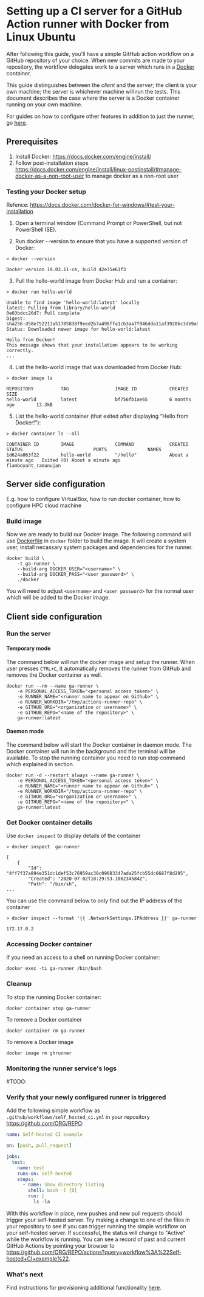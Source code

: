 # Setting up a CI server for a GitHub Action runner with Docker from Linux Ubuntu

After following this guide, you'll have a simple GitHub action workflow on a GitHub repository of your choice. When new commits are made to your repository, the workflow delegates work to a server which runs in a [Docker](https://www.docker.com/) container.

This guide distinguishes between the _client_ and the _server_; the client is your own machine; the server is whichever
machine will run the tests. This document describes the case where the server is a Docker container running on your own machine.

For guides on how to configure other features in addition to just the runner, go [here](/README.md).

## Prerequisites

1. Install Docker: https://docs.docker.com/engine/install/
2. Follow post-installation steps https://docs.docker.com/engine/install/linux-postinstall/#manage-docker-as-a-non-root-user to manage docker as a non-root user

### Testing your Docker setup

Refence: https://docs.docker.com/docker-for-windows/#test-your-installation

1. Open a terminal window (Command Prompt or PowerShell, but not PowerShell ISE).

2. Run docker --version to ensure that you have a supported version of Docker:

```shell
> docker --version

Docker version 19.03.11-ce, build 42e35e61f3
```

3. Pull the hello-world image from Docker Hub and run a container:

```shell
> docker run hello-world

Unable to find image 'hello-world:latest' locally
latest: Pulling from library/hello-world
0e03bdcc26d7: Pull complete
Digest: sha256:d58e752213a51785838f9eed2b7a498ffa1cb3aa7f946dda11af39286c3db9a9
Status: Downloaded newer image for hello-world:latest

Hello from Docker!
This message shows that your installation appears to be working correctly.
...
```

4. List the hello-world image that was downloaded from Docker Hub:

```shell
> docker image ls

REPOSITORY          TAG                 IMAGE ID            CREATED             SIZE
hello-world         latest              bf756fb1ae65        6 months ago        13.3kB
```

5. List the hello-world container (that exited after displaying “Hello from Docker!”):

```shell
> docker container ls --all

CONTAINER ID        IMAGE               COMMAND             CREATED              STATUS                          PORTS               NAMES
1d624a063f22        hello-world         "/hello"            About a minute ago   Exited (0) About a minute ago                       flamboyant_ramanujan
```

## Server side configuration

E.g. how to configure VirtualBox, how to run docker container, how to configure HPC cloud machine

### Build image

Now we are ready to build our Docker image. The following command will use [Dockerfile](docker/Dockerfile) in `docker` folder to build the image. It will create a system user, install necassary system packages and dependencies for the runner.

```shell
docker build \
    -t ga-runner \
    --build-arg DOCKER_USER="<username>" \
    --build-arg DOCKER_PASS="<user password>" \
    ./docker
```

You will need to adjust `<username>` and `<user password>` for the normal user which will be added to the Docker image.

## Client side configuration


### Run the server

#### Temporary mode

The command below will run the docker image and setup the runner. When user presses `CTRL+C`, it automatically removes the runner from GitHub and removes the Docker container as well.

```shell
docker run --rm --name ga-runner \
    -e PERSONAL_ACCESS_TOKEN="<personal access token>" \
    -e RUNNER_NAME="<runner name to appear on Github>" \
    -e RUNNER_WORKDIR="/tmp/actions-runner-repo" \
    -e GITHUB_ORG="<organization or username>" \
    -e GITHUB_REPO="<name of the repository>" \
    ga-runner:latest
```

#### Daemon mode

The command below will start the Docker container in daemon mode. The Docker container will run in the background and the terminal will be available. To stop the running container you need to run stop command which explained in [](#cleanup) section.

```shell
docker run -d --restart always --name ga-runner \
    -e PERSONAL_ACCESS_TOKEN="<personal access token>" \
    -e RUNNER_NAME="<runner name to appear on Github>" \
    -e RUNNER_WORKDIR="/tmp/actions-runner-repo" \
    -e GITHUB_ORG="<organization or username>" \
    -e GITHUB_REPO="<name of the repository>" \
    ga-runner:latest
```

### Get Docker container details

Use `docker inspect` to display details of the container
```shell
> docker inspect  ga-runner

[
    {
        "Id": "4ff7f37a894e351dc1def53c76959ac30c09083347ada25fcb55dc6687f8d295",
        "Created": "2020-07-02T18:29:53.106234584Z",
        "Path": "/bin/sh",
...
```

You can use the command below to only find out the IP address of the container
```shell
> docker inspect --format '{{ .NetworkSettings.IPAddress }}' ga-runner

172.17.0.2
```

### Accessing Docker container

If you need an access to a shell on running Docker container:

```shell
docker exec -ti ga-runner /bin/bash
```

### Cleanup

To stop the running Docker container:

```shell
docker container stop ga-runner
```

To remove a Docker container

```shell
docker container rm ga-runner
```

To remove a Docker image

```shell
docker image rm ghrunner
```

### Monitoring the runner service's logs

#TODO:

### Verify that your newly configured runner is triggered

Add the following simple workflow as ``.github/workflows/self_hosted_ci.yml`` in your repository https://github.com/ORG/REPO:

```yaml
name: Self-hosted CI example

on: [push, pull_request]

jobs:
  test:
    name: test
    runs-on: self-hosted
    steps:
      - name: Show directory listing
        shell: bash -l {0}
        run: |
          ls -la
```

With this workflow in place, new pushes and new pull requests should trigger your self-hosted server.
Try making a change to one of the files in your repository to see if you can trigger running the simple workflow
on your self-hosted server. If successful, the status will change to "Active" while the workflow is running.
You can see a record of past and current GitHub Actions by pointing your browser to
https://github.com/ORG/REPO/actions?query=workflow%3A%22Self-hosted+CI+example%22.


### What's next

Find instructions for provisioning additional functionality [here](../README.md).

